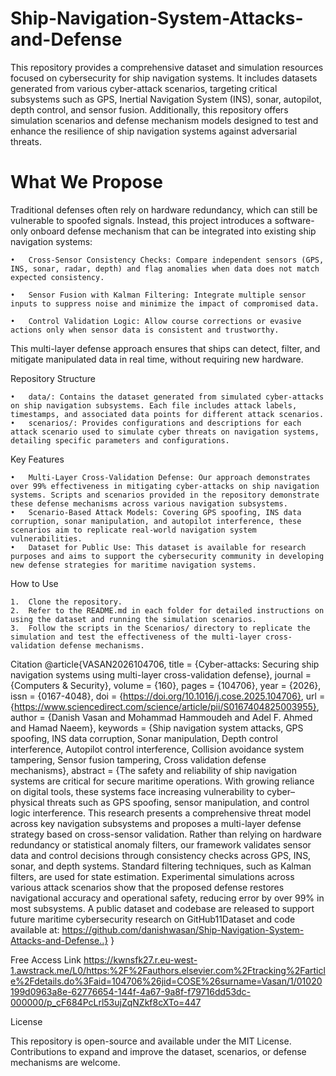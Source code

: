 # Ship-Navigation-System-Attacks-and-Defense

This repository provides a comprehensive dataset and simulation resources focused on cybersecurity for ship navigation systems. It includes datasets generated from various cyber-attack scenarios, targeting critical subsystems such as GPS, Inertial Navigation System (INS), sonar, autopilot, depth control, and sensor fusion. Additionally, this repository offers simulation scenarios and defense mechanism models designed to test and enhance the resilience of ship navigation systems against adversarial threats.

# What We Propose

Traditional defenses often rely on hardware redundancy, which can still be vulnerable to spoofed signals. Instead, this project introduces a software-only onboard defense mechanism that can be integrated into existing ship navigation systems:

	•	Cross-Sensor Consistency Checks: Compare independent sensors (GPS, INS, sonar, radar, depth) and flag anomalies when data does not match expected consistency.

	•	Sensor Fusion with Kalman Filtering: Integrate multiple sensor inputs to suppress noise and minimize the impact of compromised data.

	•	Control Validation Logic: Allow course corrections or evasive actions only when sensor data is consistent and trustworthy.

This multi-layer defense approach ensures that ships can detect, filter, and mitigate manipulated data in real time, without requiring new hardware.

Repository Structure

	•	data/: Contains the dataset generated from simulated cyber-attacks on ship navigation subsystems. Each file includes attack labels, timestamps, and associated data points for different attack scenarios.
	•	scenarios/: Provides configurations and descriptions for each attack scenario used to simulate cyber threats on navigation systems, detailing specific parameters and configurations.

Key Features

	•	Multi-Layer Cross-Validation Defense: Our approach demonstrates over 99% effectiveness in mitigating cyber-attacks on ship navigation systems. Scripts and scenarios provided in the repository demonstrate these defense mechanisms across various navigation subsystems.
	•	Scenario-Based Attack Models: Covering GPS spoofing, INS data corruption, sonar manipulation, and autopilot interference, these scenarios aim to replicate real-world navigation system vulnerabilities.
	•	Dataset for Public Use: This dataset is available for research purposes and aims to support the cybersecurity community in developing new defense strategies for maritime navigation systems.

How to Use

	1.	Clone the repository.
	2.	Refer to the README.md in each folder for detailed instructions on using the dataset and running the simulation scenarios.
	3.	Follow the scripts in the Scenarios/ directory to replicate the simulation and test the effectiveness of the multi-layer cross-validation defense mechanisms.

Citation
@article{VASAN2026104706,
title = {Cyber-attacks: Securing ship navigation systems using multi-layer cross-validation defense},
journal = {Computers & Security},
volume = {160},
pages = {104706},
year = {2026},
issn = {0167-4048},
doi = {https://doi.org/10.1016/j.cose.2025.104706},
url = {https://www.sciencedirect.com/science/article/pii/S0167404825003955},
author = {Danish Vasan and Mohammad Hammoudeh and Adel F. Ahmed and Hamad Naeem},
keywords = {Ship navigation system attacks, GPS spoofing, INS data corruption, Sonar manipulation, Depth control interference, Autopilot control interference, Collision avoidance system tampering, Sensor fusion tampering, Cross validation defense mechanisms},
abstract = {The safety and reliability of ship navigation systems are critical for secure maritime operations. With growing reliance on digital tools, these systems face increasing vulnerability to cyber–physical threats such as GPS spoofing, sensor manipulation, and control logic interference. This research presents a comprehensive threat model across key navigation subsystems and proposes a multi-layer defense strategy based on cross-sensor validation. Rather than relying on hardware redundancy or statistical anomaly filters, our framework validates sensor data and control decisions through consistency checks across GPS, INS, sonar, and depth systems. Standard filtering techniques, such as Kalman filters, are used for state estimation. Experimental simulations across various attack scenarios show that the proposed defense restores navigational accuracy and operational safety, reducing error by over 99% in most subsystems. A public dataset and codebase are released to support future maritime cybersecurity research on GitHub11Dataset and code available at: https://github.com/danishwasan/Ship-Navigation-System-Attacks-and-Defense..}
}

Free Access Link
https://kwnsfk27.r.eu-west-1.awstrack.me/L0/https:%2F%2Fauthors.elsevier.com%2Ftracking%2Farticle%2Fdetails.do%3Faid=104706%26jid=COSE%26surname=Vasan/1/01020199d0963a8e-62776654-144f-4a67-9a8f-f79716dd53dc-000000/p_cF684PcLrl53ujZqNZkf8cXTo=447

License

This repository is open-source and available under the MIT License. Contributions to expand and improve the dataset, scenarios, or defense mechanisms are welcome.
